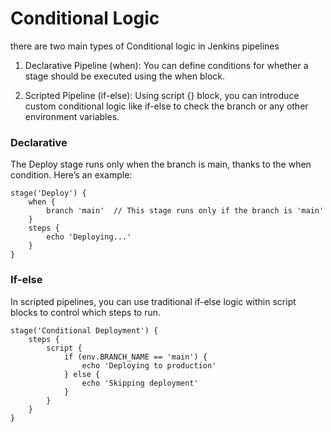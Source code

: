 # Conditional Logic

there are two main types of Conditional logic in Jenkins pipelines

1) Declarative Pipeline (when):
You can define conditions for whether a stage should be executed using the when block. 

2) Scripted Pipeline (if-else):
Using script {} block, you can introduce custom conditional logic like if-else to check the branch or any other environment variables.

### Declarative

The Deploy stage runs only when the branch is main, thanks to the when condition. Here’s an example:
```Yml
stage('Deploy') {
    when {
        branch 'main'  // This stage runs only if the branch is 'main'
    }
    steps {
        echo 'Deploying...'
    }
}
```

### If-else 
In scripted pipelines, you can use traditional if-else logic within script blocks to control which steps to run.

```Yml
stage('Conditional Deployment') {
    steps {
        script {
            if (env.BRANCH_NAME == 'main') {
                echo 'Deploying to production'
            } else {
                echo 'Skipping deployment'
            }
        }
    }
}
```